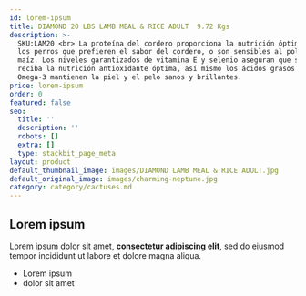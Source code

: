 ```yaml
---
id: lorem-ipsum
title: DIAMOND 20 LBS LAMB MEAL & RICE ADULT  9.72 Kgs
description: >-
  SKU:LAM20 <br> La proteína del cordero proporciona la nutrición óptima para
  los perros que prefieren el sabor del cordero, o son sensibles al pollo o al
  maíz. Los niveles garantizados de vitamina E y selenio aseguran que su perro
  reciba la nutrición antioxidante óptima, así mismo los ácidos grasos Omega-6 y
  Omega-3 mantienen la piel y el pelo sanos y brillantes.
price: lorem-ipsum
order: 0
featured: false
seo:
  title: ''
  description: ''
  robots: []
  extra: []
  type: stackbit_page_meta
layout: product
default_thumbnail_image: images/DIAMOND LAMB MEAL & RICE ADULT.jpg
default_original_image: images/charming-neptune.jpg
category: category/cactuses.md
---
```

## Lorem ipsum

Lorem ipsum dolor sit amet, **consectetur adipiscing elit**, sed do eiusmod tempor incididunt ut labore et dolore magna aliqua.

- Lorem ipsum
- dolor sit amet